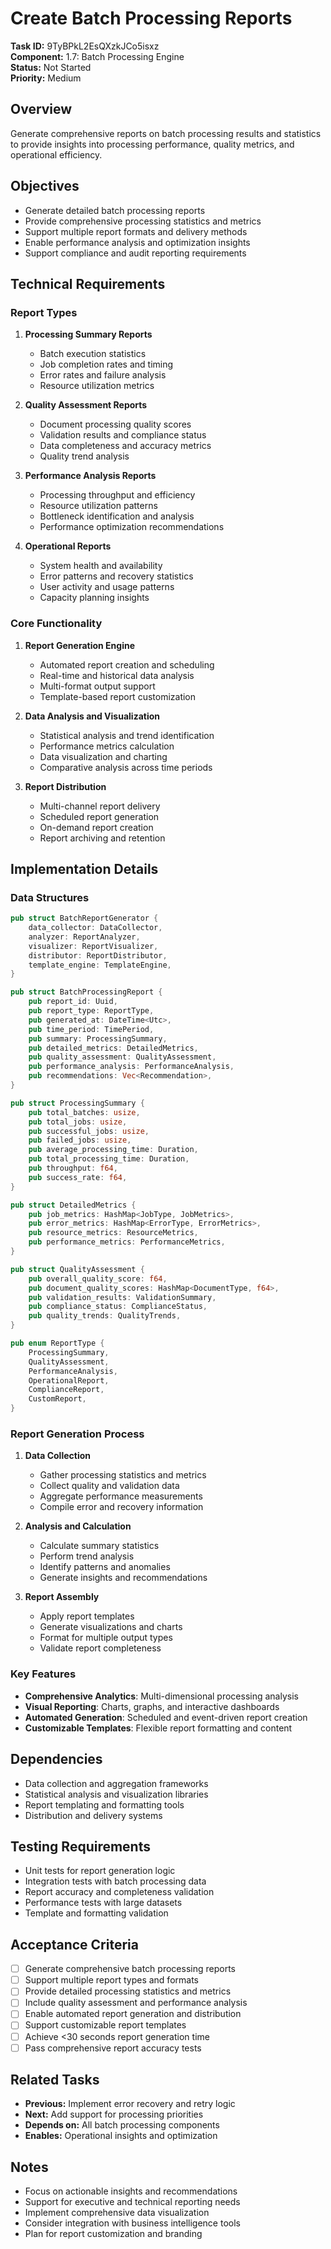 # Create Batch Processing Reports

**Task ID:** 9TyBPkL2EsQXzkJCo5isxz  
**Component:** 1.7: Batch Processing Engine  
**Status:** Not Started  
**Priority:** Medium  

## Overview

Generate comprehensive reports on batch processing results and statistics to provide insights into processing performance, quality metrics, and operational efficiency.

## Objectives

- Generate detailed batch processing reports
- Provide comprehensive processing statistics and metrics
- Support multiple report formats and delivery methods
- Enable performance analysis and optimization insights
- Support compliance and audit reporting requirements

## Technical Requirements

### Report Types
1. **Processing Summary Reports**
   - Batch execution statistics
   - Job completion rates and timing
   - Error rates and failure analysis
   - Resource utilization metrics

2. **Quality Assessment Reports**
   - Document processing quality scores
   - Validation results and compliance status
   - Data completeness and accuracy metrics
   - Quality trend analysis

3. **Performance Analysis Reports**
   - Processing throughput and efficiency
   - Resource utilization patterns
   - Bottleneck identification and analysis
   - Performance optimization recommendations

4. **Operational Reports**
   - System health and availability
   - Error patterns and recovery statistics
   - User activity and usage patterns
   - Capacity planning insights

### Core Functionality
1. **Report Generation Engine**
   - Automated report creation and scheduling
   - Real-time and historical data analysis
   - Multi-format output support
   - Template-based report customization

2. **Data Analysis and Visualization**
   - Statistical analysis and trend identification
   - Performance metrics calculation
   - Data visualization and charting
   - Comparative analysis across time periods

3. **Report Distribution**
   - Multi-channel report delivery
   - Scheduled report generation
   - On-demand report creation
   - Report archiving and retention

## Implementation Details

### Data Structures
```rust
pub struct BatchReportGenerator {
    data_collector: DataCollector,
    analyzer: ReportAnalyzer,
    visualizer: ReportVisualizer,
    distributor: ReportDistributor,
    template_engine: TemplateEngine,
}

pub struct BatchProcessingReport {
    pub report_id: Uuid,
    pub report_type: ReportType,
    pub generated_at: DateTime<Utc>,
    pub time_period: TimePeriod,
    pub summary: ProcessingSummary,
    pub detailed_metrics: DetailedMetrics,
    pub quality_assessment: QualityAssessment,
    pub performance_analysis: PerformanceAnalysis,
    pub recommendations: Vec<Recommendation>,
}

pub struct ProcessingSummary {
    pub total_batches: usize,
    pub total_jobs: usize,
    pub successful_jobs: usize,
    pub failed_jobs: usize,
    pub average_processing_time: Duration,
    pub total_processing_time: Duration,
    pub throughput: f64,
    pub success_rate: f64,
}

pub struct DetailedMetrics {
    pub job_metrics: HashMap<JobType, JobMetrics>,
    pub error_metrics: HashMap<ErrorType, ErrorMetrics>,
    pub resource_metrics: ResourceMetrics,
    pub performance_metrics: PerformanceMetrics,
}

pub struct QualityAssessment {
    pub overall_quality_score: f64,
    pub document_quality_scores: HashMap<DocumentType, f64>,
    pub validation_results: ValidationSummary,
    pub compliance_status: ComplianceStatus,
    pub quality_trends: QualityTrends,
}

pub enum ReportType {
    ProcessingSummary,
    QualityAssessment,
    PerformanceAnalysis,
    OperationalReport,
    ComplianceReport,
    CustomReport,
}
```

### Report Generation Process
1. **Data Collection**
   - Gather processing statistics and metrics
   - Collect quality and validation data
   - Aggregate performance measurements
   - Compile error and recovery information

2. **Analysis and Calculation**
   - Calculate summary statistics
   - Perform trend analysis
   - Identify patterns and anomalies
   - Generate insights and recommendations

3. **Report Assembly**
   - Apply report templates
   - Generate visualizations and charts
   - Format for multiple output types
   - Validate report completeness

### Key Features
- **Comprehensive Analytics**: Multi-dimensional processing analysis
- **Visual Reporting**: Charts, graphs, and interactive dashboards
- **Automated Generation**: Scheduled and event-driven report creation
- **Customizable Templates**: Flexible report formatting and content

## Dependencies

- Data collection and aggregation frameworks
- Statistical analysis and visualization libraries
- Report templating and formatting tools
- Distribution and delivery systems

## Testing Requirements

- Unit tests for report generation logic
- Integration tests with batch processing data
- Report accuracy and completeness validation
- Performance tests with large datasets
- Template and formatting validation

## Acceptance Criteria

- [ ] Generate comprehensive batch processing reports
- [ ] Support multiple report types and formats
- [ ] Provide detailed processing statistics and metrics
- [ ] Include quality assessment and performance analysis
- [ ] Enable automated report generation and distribution
- [ ] Support customizable report templates
- [ ] Achieve <30 seconds report generation time
- [ ] Pass comprehensive report accuracy tests

## Related Tasks

- **Previous:** Implement error recovery and retry logic
- **Next:** Add support for processing priorities
- **Depends on:** All batch processing components
- **Enables:** Operational insights and optimization

## Notes

- Focus on actionable insights and recommendations
- Support for executive and technical reporting needs
- Implement comprehensive data visualization
- Consider integration with business intelligence tools
- Plan for report customization and branding
